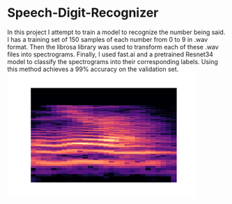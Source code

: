 # Speech-Digit-Recognizer
In this project I attempt to train a model to recognize the number being said. I has a training set of 150 samples of each number from 
0 to 9 in .wav format. Then the librosa library was used to transform each of these .wav files into spectrograms. Finally, I used fast.ai and a pretrained
Resnet34 model to classify the spectrograms into their corresponding labels. Using this method achieves a 99% accuracy on the validation set.
![Spectrogram of 0](0.png)
